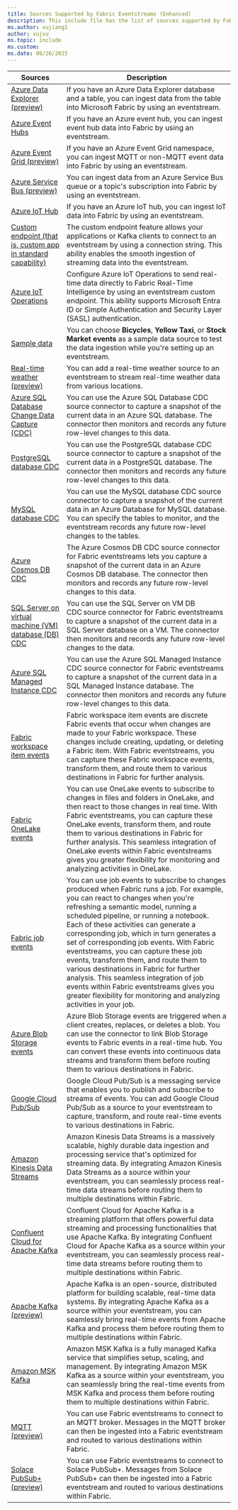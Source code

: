 ```yaml
---
title: Sources Supported by Fabric Eventstreams (Enhanced)
description: This include file has the list of sources supported by Fabric eventstreams with enhanced capabilities.
ms.author: xujiang1
author: xujxu
ms.topic: include
ms.custom:
ms.date: 08/26/2025
---
```


| Sources          | Description |
| --------------- | ---------- |
| [Azure Data Explorer (preview)](../add-source-azure-data-explorer-database.md) | If you have an Azure Data Explorer database and a table, you can ingest data from the table into Microsoft Fabric by using an eventstream.  |
| [Azure Event Hubs](../add-source-azure-event-hubs.md) | If you have an Azure event hub, you can ingest event hub data into Fabric by using an eventstream.  |
| [Azure Event Grid (preview)](../add-source-azure-event-grid.md) | If you have an Azure Event Grid namespace, you can ingest MQTT or non-MQTT event data into Fabric by using an eventstream. |
| [Azure Service Bus (preview)](../add-source-azure-service-bus.md) | You can ingest data from an Azure Service Bus queue or a topic's subscription into Fabric by using an eventstream.  |
| [Azure IoT Hub](../add-source-azure-iot-hub.md) | If you have an Azure IoT hub, you can ingest IoT data into Fabric by using an eventstream.  |
| [Custom endpoint (that is, custom app in standard capability)](../add-source-custom-app.md) | The custom endpoint feature allows your applications or Kafka clients to connect to an eventstream by using a connection string. This ability enables the smooth ingestion of streaming data into the eventstream. |
| [Azure IoT Operations](/azure/iot-operations/connect-to-cloud/howto-configure-fabric-real-time-intelligence) | Configure Azure IoT Operations to send real-time data directly to Fabric Real-Time Intelligence by using an eventstream custom endpoint. This ability supports Microsoft Entra ID or Simple Authentication and Security Layer (SASL) authentication.  |
| [Sample data](../add-source-sample-data.md) | You can choose **Bicycles**, **Yellow Taxi**, or **Stock Market events** as a sample data source to test the data ingestion while you're setting up an eventstream. |
| [Real-time weather (preview)](../add-source-real-time-weather.md) | You can add a real-time weather source to an eventstream to stream real-time weather data from various locations. |
| [Azure SQL Database Change Data Capture (CDC)](../add-source-azure-sql-database-change-data-capture.md) | You can use the Azure SQL Database CDC source connector to capture a snapshot of the current data in an Azure SQL database. The connector then monitors and records any future row-level changes to this data. |
| [PostgreSQL database CDC](../add-source-postgresql-database-change-data-capture.md) | You can use the PostgreSQL database CDC source connector to capture a snapshot of the current data in a PostgreSQL database. The connector then monitors and records any future row-level changes to this data. |
| [MySQL database CDC](../add-source-mysql-database-change-data-capture.md) | You can use the MySQL database CDC source connector to capture a snapshot of the current data in an Azure Database for MySQL database. You can specify the tables to monitor, and the eventstream records any future row-level changes to the tables. |
| [Azure Cosmos DB CDC](../add-source-azure-cosmos-db-change-data-capture.md) | The Azure Cosmos DB CDC source connector for Fabric eventstreams lets you capture a snapshot of the current data in an Azure Cosmos DB database. The connector then monitors and records any future row-level changes to this data. |
| [SQL Server on virtual machine (VM) database (DB) CDC](../add-source-sql-server-change-data-capture.md) | You can use the SQL Server on VM DB CDC source connector for Fabric eventstreams to capture a snapshot of the current data in a SQL Server database on a VM. The connector then monitors and records any future row-level changes to the data. |
| [Azure SQL Managed Instance CDC](../add-source-azure-sql-managed-instance-change-data-capture.md) | You can use the Azure SQL Managed Instance CDC source connector for Fabric eventstreams to capture a snapshot of the current data in a SQL Managed Instance database. The connector then monitors and records any future row-level changes to this data.  |
| [Fabric workspace item events](../add-source-fabric-workspace.md) | Fabric workspace item events are discrete Fabric events that occur when changes are made to your Fabric workspace. These changes include creating, updating, or deleting a Fabric item. With Fabric eventstreams, you can capture these Fabric workspace events, transform them, and route them to various destinations in Fabric for further analysis. |
| [Fabric OneLake events](../add-source-fabric-onelake.md) | You can use OneLake events to subscribe to changes in files and folders in OneLake, and then react to those changes in real time. With Fabric eventstreams, you can capture these OneLake events, transform them, and route them to various destinations in Fabric for further analysis. This seamless integration of OneLake events within Fabric eventstreams gives you greater flexibility for monitoring and analyzing activities in OneLake. |
| [Fabric job events](../add-source-fabric-job.md) | You can use job events to subscribe to changes produced when Fabric runs a job. For example, you can react to changes when you're refreshing a semantic model, running a scheduled pipeline, or running a notebook. Each of these activities can generate a corresponding job, which in turn generates a set of corresponding job events. With Fabric eventstreams, you can capture these job events, transform them, and route them to various destinations in Fabric for further analysis. This seamless integration of job events within Fabric eventstreams gives you greater flexibility for monitoring and analyzing activities in your job. |
| [Azure Blob Storage events](../add-source-azure-blob-storage.md) | Azure Blob Storage events are triggered when a client creates, replaces, or deletes a blob. You can use the connector to link Blob Storage events to Fabric events in a real-time hub. You can convert these events into continuous data streams and transform them before routing them to various destinations in Fabric.|
| [Google Cloud Pub/Sub](../add-source-google-cloud-pub-sub.md) | Google Cloud Pub/Sub is a messaging service that enables you to publish and subscribe to streams of events. You can add Google Cloud Pub/Sub as a source to your eventstream to capture, transform, and route real-time events to various destinations in Fabric. |
| [Amazon Kinesis Data Streams](../add-source-amazon-kinesis-data-streams.md) | Amazon Kinesis Data Streams is a massively scalable, highly durable data ingestion and processing service that's optimized for streaming data. By integrating Amazon Kinesis Data Streams as a source within your eventstream, you can seamlessly process real-time data streams before routing them to multiple destinations within Fabric. |
| [Confluent Cloud for Apache Kafka](../add-source-confluent-kafka.md) | Confluent Cloud for Apache Kafka is a streaming platform that offers powerful data streaming and processing functionalities that use Apache Kafka. By integrating Confluent Cloud for Apache Kafka as a source within your eventstream, you can seamlessly process real-time data streams before routing them to multiple destinations within Fabric. |
| [Apache Kafka (preview)](../add-source-apache-kafka.md) | Apache Kafka is an open-source, distributed platform for building scalable, real-time data systems. By integrating Apache Kafka as a source within your eventstream, you can seamlessly bring real-time events from Apache Kafka and process them before routing them to multiple destinations within Fabric. |
| [Amazon MSK Kafka](../add-source-amazon-managed-streaming-for-apache-kafka.md) | Amazon MSK Kafka is a fully managed Kafka service that simplifies setup, scaling, and management. By integrating Amazon MSK Kafka as a source within your eventstream, you can seamlessly bring the real-time events from MSK Kafka and process them before routing them to multiple destinations within Fabric. |
| [MQTT (preview)](../add-source-mqtt.md) | You can use Fabric eventstreams to connect to an MQTT broker. Messages in the MQTT broker can then be ingested into a Fabric eventstream and routed to various destinations within Fabric. |
| [Solace PubSub+ (preview)](../add-source-solace-pub-sub.md) | You can use Fabric eventstreams to connect to Solace PubSub+. Messages from Solace PubSub+ can then be ingested into a Fabric eventstream and routed to various destinations within Fabric. |
